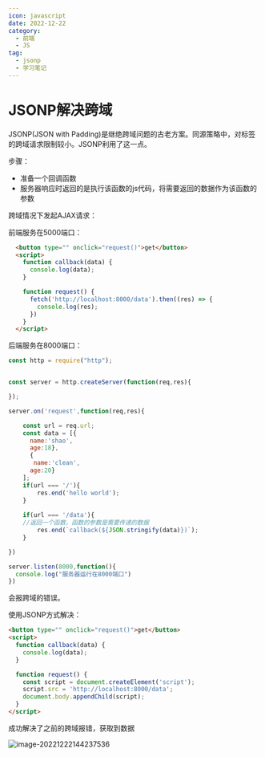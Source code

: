 ```yaml
---
icon: javascript
date: 2022-12-22
category:
  - 前端
  - JS
tag:
  - jsonp
  - 学习笔记
---
```


# JSONP解决跨域

JSONP(JSON with Padding)是继绝跨域问题的古老方案。同源策略中，对标签的跨域请求限制较小。JSONP利用了这一点。

步骤：

- 准备一个回调函数
- 服务器响应时返回的是执行该函数的js代码，将需要返回的数据作为该函数的参数

跨域情况下发起AJAX请求：

前端服务在5000端口：

```html
  <button type="" onclick="request()">get</button>
  <script>
    function callback(data) {
      console.log(data);
    }

    function request() {
      fetch('http://localhost:8000/data').then((res) => {
        console.log(res);
      })
    }
  </script>
```

后端服务在8000端口：

```js
const http = require("http");


const server = http.createServer(function(req,res){

});

server.on('request',function(req,res){

	const url = req.url;
	const data = [{
	  name:'shao',
	  age:18},
	  {
	   name:'clean',
	  age:20}
	];
	if(url === '/'){
		res.end('hello world');
	}
	
	if(url === '/data'){
    //返回一个函数，函数的参数是需要传递的数据
		res.end(`callback(${JSON.stringify(data)})`); 
	}

})

server.listen(8000,function(){
  console.log("服务器运行在8000端口")
})
```

会报跨域的错误。

使用JSONP方式解决：

```html
<button type="" onclick="request()">get</button>
<script>
  function callback(data) {
    console.log(data);
  }

  function request() {
    const script = document.createElement('script');
    script.src = 'http://localhost:8000/data';
    document.body.appendChild(script);
  }
</script>
```



成功解决了之前的跨域报错，获取到数据

![image-20221222144237536](https://xingqiu-tuchuang-1256524210.cos.ap-shanghai.myqcloud.com/7374/image-20221222144237536.png)
